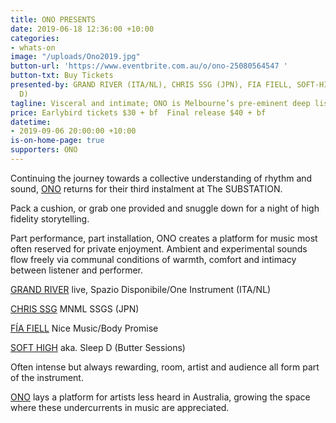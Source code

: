 ```yaml
---
title: ONO PRESENTS
date: 2019-06-18 12:36:00 +10:00
categories:
- whats-on
image: "/uploads/Ono2019.jpg"
button-url: 'https://www.eventbrite.com.au/o/ono-25080564547 '
button-txt: Buy Tickets
presented-by: GRAND RIVER (ITA/NL), CHRIS SSG (JPN), FIA FIELL, SOFT-HIGH (AKA SLEEP
  D)
tagline: Visceral and intimate; ONO is Melbourne’s pre-eminent deep listening experience
price: Earlybird tickets $30 + bf  Final release $40 + bf
datetime:
- 2019-09-06 20:00:00 +10:00
is-on-home-page: true
supporters: ONO
---
```


Continuing the journey towards a collective understanding of rhythm and sound, [ONO](https://www.o-n-o.com.au/) returns for their third instalment at The SUBSTATION. 

Pack a cushion, or grab one provided and snuggle down for a night of high fidelity storytelling.

Part performance, part installation, ONO creates a platform for music most often reserved for private enjoyment. Ambient and experimental sounds flow freely via communal conditions of warmth, comfort and intimacy between listener and performer.

[GRAND RIVER](https://www.residentadvisor.net/dj/grandriver-de) live, Spazio Disponibile/One Instrument (ITA/NL)
<br>

[CHRIS SSG](https://www.residentadvisor.net/dj/chrismnmlssgs/biography) MNML SSGS (JPN)
<br>

[FÍA FIELL](https://bodypromise.bandcamp.com/track/fia-fiell-ladder) Nice Music/Body Promise 
<br>

[SOFT HIGH](https://sleep-d.bandcamp.com/) aka. Sleep D (Butter Sessions)
<br>

Often intense but always rewarding, room, artist and audience all form part of the instrument. 

[ONO](https://www.o-n-o.com.au/) lays a platform for artists less heard in Australia, growing the space where these undercurrents in music are appreciated. 